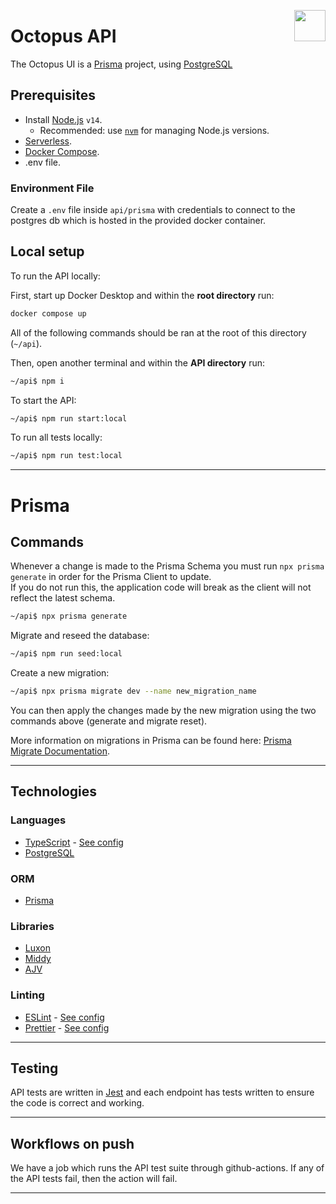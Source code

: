 <img src="https://www.jisc.ac.uk/sites/all/themes/jisc_clean/img/jisc-logo.svg" align="right" width=50 height=50/><h1 align="left">Octopus API</h1>

The Octopus UI is a [Prisma](https://www.prisma.io/) project, using [PostgreSQL](https://www.postgresql.org/)

## Prerequisites

-   Install [Node.js](https://github.com/nodejs/node) `v14`.
    -   Recommended: use [`nvm`](https://github.com/nvm-sh/nvm) for managing Node.js versions.
-   [Serverless](https://www.serverless.com/).
-   [Docker Compose](https://docs.docker.com/get-docker/).
-   .env file.

### Environment File

Create a `.env` file inside `api/prisma` with credentials to connect to the postgres db which is hosted in the provided docker container.

## Local setup

To run the API locally:

First, start up Docker Desktop and within the **root directory** run:

```bash
docker compose up
```

All of the following commands should be ran at the root of this directory (`~/api`).

Then, open another terminal and within the **API directory** run:

```bash
~/api$ npm i
```

To start the API:

```bash
~/api$ npm run start:local
```

To run all tests locally:

```bash
~/api$ npm run test:local
```

---

# Prisma

## Commands

Whenever a change is made to the Prisma Schema you must run `npx prisma generate` in order for the Prisma Client to update.  
If you do not run this, the application
code will break as the client will not reflect the latest schema.

```bash
~/api$ npx prisma generate
```

Migrate and reseed the database:

```bash
~/api$ npm run seed:local
```

Create a new migration:

```bash
~/api$ npx prisma migrate dev --name new_migration_name
```

You can then apply the changes made by the new migration using the two commands above (generate and migrate reset).

More information on migrations in Prisma can be found here: [Prisma Migrate Documentation](https://www.prisma.io/docs/concepts/components/prisma-migrate/).

---

## Technologies

### Languages

-   [TypeScript](https://www.typescriptlang.org/) - [See config]('./tsconfig.json')
-   [PostgreSQL](https://www.postgresql.org/)

### ORM

-   [Prisma](https://www.prisma.io/)

### Libraries

-   [Luxon](https://moment.github.io/luxon/)
-   [Middy](https://middy.js.org/)
-   [AJV](https://ajv.js.org/)

### Linting

-   [ESLint](https://eslint.org/) - [See config]('./.eslintrc.json')
-   [Prettier](https://prettier.io/) - [See config]('./.prettierrc.json')

---

## Testing

API tests are written in [Jest](https://jestjs.io/) and each endpoint has tests written to ensure the code is correct and working.

---

## Workflows on push

We have a job which runs the API test suite through github-actions. If any of the API tests fail, then the action will fail.

---
